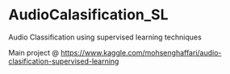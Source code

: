 # AudioCalasification_SL
Audio Classification using supervised learning techniques

Main project @ https://www.kaggle.com/mohsenghaffari/audio-clasification-supervised-learning
